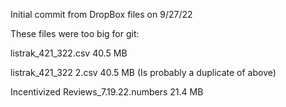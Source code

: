 Initial commit from DropBox files on 9/27/22

These files were too big for git:

listrak_421_322.csv   40.5 MB

listrak_421_322 2.csv 40.5 MB (Is probably a duplicate of above)

Incentivized Reviews_7.19.22.numbers 21.4 MB
